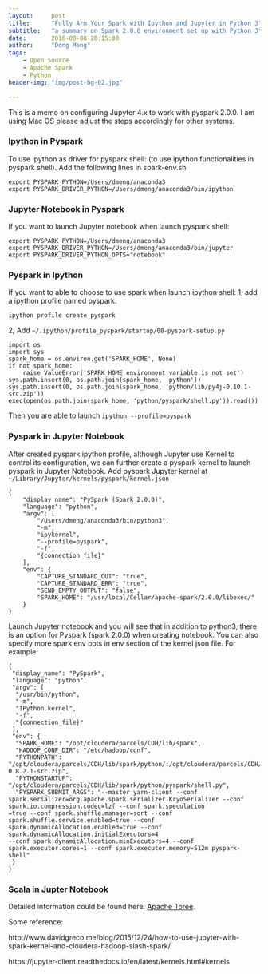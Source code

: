 ```yaml
---
layout:     post
title:      "Fully Arm Your Spark with Ipython and Jupyter in Python 3"
subtitle:   "a summary on Spark 2.0.0 environment set up with Python 3"
date:       2016-08-08 20:15:00
author:     "Dong Meng"
tags:
    - Open Source
    - Apache Spark
    - Python
header-img: "img/post-bg-02.jpg"

---
```

<p>This is a memo on configuring Jupyter 4.x to work with pyspark 2.0.0. I am using Mac OS please adjust the steps accordingly for other systems.</p>

<h3 class="section-heading">Ipython in Pyspark</h3>
<p>To use ipython as driver for pyspark shell: (to use ipython functionalities in pyspark shell). Add the following lines in spark-env.sh</p>
<pre><code>export PYSPARK_PYTHON=/Users/dmeng/anaconda3
export PYSPARK_DRIVER_PYTHON=/Users/dmeng/anaconda3/bin/ipython
</code></pre>

<h3 class="section-heading">Jupyter Notebook in Pyspark </h3>
<p>If you want to launch Jupyter notebook when launch pyspark shell:</p>
<pre><code>export PYSPARK_PYTHON=/Users/dmeng/anaconda3
export PYSPARK_DRIVER_PYTHON=/Users/dmeng/anaconda3/bin/jupyter
export PYSPARK_DRIVER_PYTHON_OPTS="notebook"
</code></pre>

<h3 class="section-heading">Pyspark in Ipython</h3>
<p>If you want to able to choose to use spark when launch ipython shell: 1, add a ipython profile named pyspark.</p>
<pre><code>ipython profile create pyspark
</code></pre>
<p>2, Add <code>~/.ipython/profile_pyspark/startup/00-pyspark-setup.py</code> </p>
<pre><code>import os
import sys
spark_home = os.environ.get('SPARK_HOME', None)
if not spark_home:
    raise ValueError('SPARK_HOME environment variable is not set')
sys.path.insert(0, os.path.join(spark_home, 'python'))
sys.path.insert(0, os.path.join(spark_home, 'python/lib/py4j-0.10.1-src.zip'))
exec(open(os.path.join(spark_home, 'python/pyspark/shell.py')).read())
</code></pre>
<p>Then you are able to launch <code>ipython --profile=pyspark</code></p>

<h3 class="section-heading">Pyspark in Jupyter Notebook</h3>
<p>After created pyspark ipython profile, although Jupyter use Kernel to control its configuration, we can further create a pyspark kernel to launch pyspark in Jupyter Notebook. Add pyspark Jupyter kernel at <code>~/Library/Jupyter/kernels/pyspark/kernel.json</code></p>
<pre><code>{
    "display_name": "PySpark (Spark 2.0.0)",
    "language": "python",
    "argv": [
        "/Users/dmeng/anaconda3/bin/python3",
        "-m",
        "ipykernel",
        "--profile=pyspark",
        "-f",
        "{connection_file}"
    ],
    "env": {
        "CAPTURE_STANDARD_OUT": "true",
        "CAPTURE_STANDARD_ERR": "true",
        "SEND_EMPTY_OUTPUT": "false",
        "SPARK_HOME": "/usr/local/Cellar/apache-spark/2.0.0/libexec/"
    }
}
</code></pre>
<p>Launch Jupyter notebook and you will see that in addition to python3, there is an option for Pyspark (spark 2.0.0) when creating notebook. You can also specify more spark env opts in env section of the kernel json file. For example:</p>
<pre><code>{
 "display_name": "PySpark",
 "language": "python",
 "argv": [
  "/usr/bin/python",
  "-m",
  "IPython.kernel",
  "-f",
  "{connection_file}"
 ],
 "env": {
  "SPARK_HOME": "/opt/cloudera/parcels/CDH/lib/spark",
  "HADOOP_CONF_DIR": "/etc/hadoop/conf",
  "PYTHONPATH": "/opt/cloudera/parcels/CDH/lib/spark/python/:/opt/cloudera/parcels/CDH/lib/spark/python/lib/py4j-0.8.2.1-src.zip",
  "PYTHONSTARTUP": "/opt/cloudera/parcels/CDH/lib/spark/python/pyspark/shell.py",
  "PYSPARK_SUBMIT_ARGS": "--master yarn-client --conf spark.serializer=org.apache.spark.serializer.KryoSerializer --conf spark.io.compression.codec=lzf --conf spark.speculation
=true --conf spark.shuffle.manager=sort --conf spark.shuffle.service.enabled=true --conf spark.dynamicAllocation.enabled=true --conf spark.dynamicAllocation.initialExecutors=4
--conf spark.dynamicAllocation.minExecutors=4 --conf spark.executor.cores=1 --conf spark.executor.memory=512m pyspark-shell"
 }
}
</code></pre>

<h3 class="section-heading">Scala in Jupter Notebook</h3>
<p>Detailed information could be found here: <a href="http://toree.apache.org/documentation/user/installation.html"> Apache Toree</a>. </p>

<p></p>
<p>Some reference:</p>
<p>http://www.davidgreco.me/blog/2015/12/24/how-to-use-jupyter-with-spark-kernel-and-cloudera-hadoop-slash-spark/</p>
<p>https://jupyter-client.readthedocs.io/en/latest/kernels.html#kernels</p>

